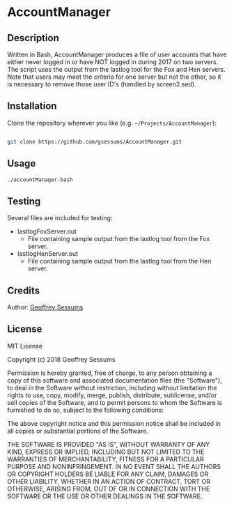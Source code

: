 # AccountManager

## Description

Written in Bash, AccountManager produces a file of user accounts that have either
never logged in or have NOT logged in during 2017 on two servers. The script uses
the output from the lastlog tool for the Fox and Hen servers. Note that users may
meet the criteria for one server but not the other, so it is necessary to remove
those user ID's (handled by screen2.sed).

## Installation

Clone the repository wherever you like (e.g. `~/Projects/AccountManager`):

```bash

git clone https://github.com/gsessums/AccountManager.git
```

## Usage

```bash
./accountManager.bash
```

## Testing

Several files are included for testing:

* lastlogFoxServer.out
  * File containing sample output from the lastlog tool from the Fox server.
* lastlogHenServer.out
  * File containing sample output from the lastlog tool from the Hen server.

## Credits

Author: [Geoffrey Sessums](http://www.geoffreysessums.com)

## License

MIT License

Copyright (c) 2018 Geoffrey Sessums

Permission is hereby granted, free of charge, to any person obtaining a copy
of this software and associated documentation files (the "Software"), to deal
in the Software without restriction, including without limitation the rights
to use, copy, modify, merge, publish, distribute, sublicense, and/or sell
copies of the Software, and to permit persons to whom the Software is
furnished to do so, subject to the following conditions:

The above copyright notice and this permission notice shall be included in all
copies or substantial portions of the Software.

THE SOFTWARE IS PROVIDED "AS IS", WITHOUT WARRANTY OF ANY KIND, EXPRESS OR
IMPLIED, INCLUDING BUT NOT LIMITED TO THE WARRANTIES OF MERCHANTABILITY,
FITNESS FOR A PARTICULAR PURPOSE AND NONINFRINGEMENT. IN NO EVENT SHALL THE
AUTHORS OR COPYRIGHT HOLDERS BE LIABLE FOR ANY CLAIM, DAMAGES OR OTHER
LIABILITY, WHETHER IN AN ACTION OF CONTRACT, TORT OR OTHERWISE, ARISING FROM,
OUT OF OR IN CONNECTION WITH THE SOFTWARE OR THE USE OR OTHER DEALINGS IN THE
SOFTWARE.

